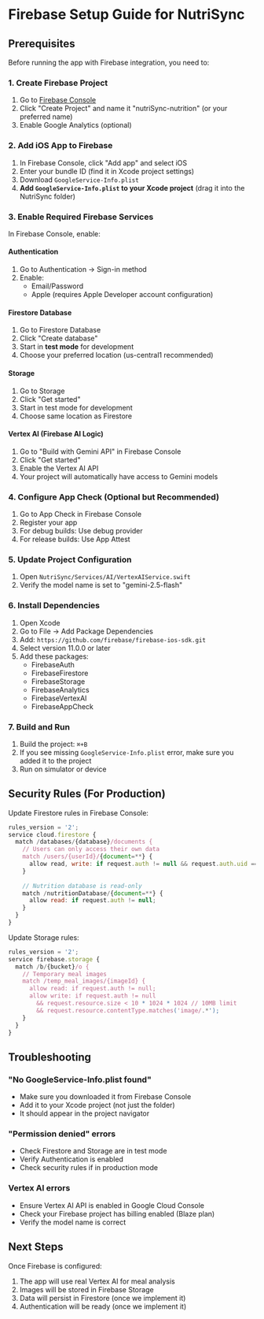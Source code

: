 # Firebase Setup Guide for NutriSync

## Prerequisites

Before running the app with Firebase integration, you need to:

### 1. Create Firebase Project

1. Go to [Firebase Console](https://console.firebase.google.com/)
2. Click "Create Project" and name it "nutriSync-nutrition" (or your preferred name)
3. Enable Google Analytics (optional)

### 2. Add iOS App to Firebase

1. In Firebase Console, click "Add app" and select iOS
2. Enter your bundle ID (find it in Xcode project settings)
3. Download `GoogleService-Info.plist`
4. **Add `GoogleService-Info.plist` to your Xcode project** (drag it into the NutriSync folder)

### 3. Enable Required Firebase Services

In Firebase Console, enable:

#### Authentication
1. Go to Authentication → Sign-in method
2. Enable:
   - Email/Password
   - Apple (requires Apple Developer account configuration)

#### Firestore Database
1. Go to Firestore Database
2. Click "Create database"
3. Start in **test mode** for development
4. Choose your preferred location (us-central1 recommended)

#### Storage
1. Go to Storage
2. Click "Get started"
3. Start in test mode for development
4. Choose same location as Firestore

#### Vertex AI (Firebase AI Logic)
1. Go to "Build with Gemini API" in Firebase Console
2. Click "Get started"
3. Enable the Vertex AI API
4. Your project will automatically have access to Gemini models

### 4. Configure App Check (Optional but Recommended)

1. Go to App Check in Firebase Console
2. Register your app
3. For debug builds: Use debug provider
4. For release builds: Use App Attest

### 5. Update Project Configuration

1. Open `NutriSync/Services/AI/VertexAIService.swift`
2. Verify the model name is set to "gemini-2.5-flash"

### 6. Install Dependencies

1. Open Xcode
2. Go to File → Add Package Dependencies
3. Add: `https://github.com/firebase/firebase-ios-sdk.git`
4. Select version 11.0.0 or later
5. Add these packages:
   - FirebaseAuth
   - FirebaseFirestore
   - FirebaseStorage
   - FirebaseAnalytics
   - FirebaseVertexAI
   - FirebaseAppCheck

### 7. Build and Run

1. Build the project: `⌘+B`
2. If you see missing `GoogleService-Info.plist` error, make sure you added it to the project
3. Run on simulator or device

## Security Rules (For Production)

Update Firestore rules in Firebase Console:

```javascript
rules_version = '2';
service cloud.firestore {
  match /databases/{database}/documents {
    // Users can only access their own data
    match /users/{userId}/{document=**} {
      allow read, write: if request.auth != null && request.auth.uid == userId;
    }
    
    // Nutrition database is read-only
    match /nutritionDatabase/{document=**} {
      allow read: if request.auth != null;
    }
  }
}
```

Update Storage rules:

```javascript
rules_version = '2';
service firebase.storage {
  match /b/{bucket}/o {
    // Temporary meal images
    match /temp_meal_images/{imageId} {
      allow read: if request.auth != null;
      allow write: if request.auth != null 
        && request.resource.size < 10 * 1024 * 1024 // 10MB limit
        && request.resource.contentType.matches('image/.*');
    }
  }
}
```

## Troubleshooting

### "No GoogleService-Info.plist found"
- Make sure you downloaded it from Firebase Console
- Add it to your Xcode project (not just the folder)
- It should appear in the project navigator

### "Permission denied" errors
- Check Firestore and Storage are in test mode
- Verify Authentication is enabled
- Check security rules if in production mode

### Vertex AI errors
- Ensure Vertex AI API is enabled in Google Cloud Console
- Check your Firebase project has billing enabled (Blaze plan)
- Verify the model name is correct

## Next Steps

Once Firebase is configured:
1. The app will use real Vertex AI for meal analysis
2. Images will be stored in Firebase Storage
3. Data will persist in Firestore (once we implement it)
4. Authentication will be ready (once we implement it)